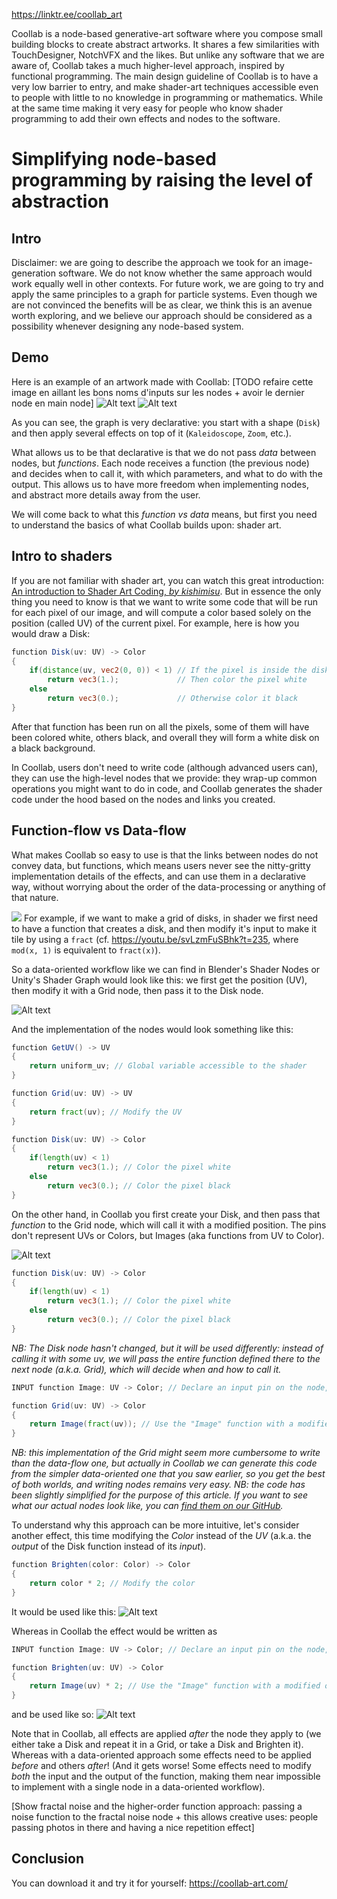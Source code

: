 https://linktr.ee/coollab_art

Coollab is a node-based generative-art software where you compose small building blocks to create abstract artworks. It shares a few similarities with TouchDesigner, NotchVFX and the likes. But unlike any software that we are aware of, Coollab takes a much higher-level approach, inspired by functional programming. The main design guideline of Coollab is to have a very low barrier to entry, and make shader-art techniques accessible even to people with little to no knowledge in programming or mathematics. While at the same time making it very easy for people who know shader programming to add their own effects and nodes to the software.

# Simplifying node-based programming by raising the level of abstraction

## Intro

Disclaimer: we are going to describe the approach we took for an image-generation software. We do not know whether the same approach would work equally well in other contexts. For future work, we are going to try and apply the same principles to a graph for particle systems. Even though we are not convinced the benefits will be as clear, we think this is an avenue worth exploring, and we believe our approach should be considered as a possibility whenever designing any node-based system.

## Demo

Here is an example of an artwork made with Coollab:
[TODO refaire cette image en aillant les bons noms d'inputs sur les nodes + avoir le dernier node en main node]
![Alt text](<demo V1.png>)
![Alt text](images/img(0).png)

As you can see, the graph is very declarative: you start with a shape (`Disk`) and then apply several effects on top of it (`Kaleidoscope`, `Zoom`, etc.).

What allows us to be that declarative is that we do not pass *data* between nodes, but *functions*. Each node receives a function (the previous node) and decides when to call it, with which parameters, and what to do with the output. This allows us to have more freedom when implementing nodes, and abstract more details away from the user.

We will come back to what this *function vs data* means, but first you need to understand the basics of what Coollab builds upon: shader art.

## Intro to shaders

If you are not familiar with shader art, you can watch this great introduction: [An introduction to Shader Art Coding, *by kishimisu*](https://youtu.be/f4s1h2YETNY). But in essence the only thing you need to know is that we want to write some code that will be run for each pixel of our image, and will compute a color based solely on the position (called UV) of the current pixel. For example, here is how you would draw a Disk:
```glsl title="Disk"
function Disk(uv: UV) -> Color
{
    if(distance(uv, vec2(0, 0)) < 1) // If the pixel is inside the disk (distance from the origin less than 1)
        return vec3(1.);             // Then color the pixel white
    else
        return vec3(0.);             // Otherwise color it black
}
```
After that function has been run on all the pixels, some of them will have been colored white, others black, and overall they will form a white disk on a black background.

In Coollab, users don't need to write code (although advanced users can), they can use the high-level nodes that we provide: they wrap-up common operations you might want to do in code, and Coollab generates the shader code under the hood based on the nodes and links you created.

## Function-flow vs Data-flow

What makes Coollab so easy to use is that the links between nodes do not convey data, but functions, which means users never see the nitty-gritty implementation details of the effects, and can use them in a declarative way, without worrying about the order of the data-processing or anything of that nature.

![](./grid_of_disks.png)
For example, if we want to make a grid of disks, in shader we first need to have a function that creates a disk, and then modify it's input to make it tile by using a `fract` (cf. https://youtu.be/svLzmFuSBhk?t=235, where `mod(x, 1)` is equivalent to `fract(x)`).

So a data-oriented workflow like we can find in Blender's Shader Nodes or Unity's Shader Graph would look like this: we first get the position (UV), then modify it with a Grid node, then pass it to the Disk node.

![Alt text](./data_flow.png)

And the implementation of the nodes would look something like this:

```glsl title="Get UV"
function GetUV() -> UV
{
    return uniform_uv; // Global variable accessible to the shader
}
```
```glsl title="Grid"
function Grid(uv: UV) -> UV
{
    return fract(uv); // Modify the UV
}
```
```glsl title="Disk"
function Disk(uv: UV) -> Color
{
    if(length(uv) < 1)
        return vec3(1.); // Color the pixel white
    else
        return vec3(0.); // Color the pixel black
}
```

On the other hand, in Coollab you first create your Disk, and then pass that *function* to the Grid node, which will call it with a modified position. The pins don't represent UVs or Colors, but Images (aka functions from UV to Color).

![Alt text](function_flow.png)

```glsl title="Disk"
function Disk(uv: UV) -> Color
{
    if(length(uv) < 1)
        return vec3(1.); // Color the pixel white
    else
        return vec3(0.); // Color the pixel black
}
```
*NB: The Disk node hasn't changed, but it will be used differently: instead of calling it with some uv, we will pass the entire function defined there to the next node (a.k.a. Grid), which will decide when and how to call it.*
```glsl title="Grid"
INPUT function Image: UV -> Color; // Declare an input pin on the node, that will receive a function called Image.

function Grid(uv: UV) -> Color
{
    return Image(fract(uv)); // Use the "Image" function with a modified input (UV).
}
```
*NB: this implementation of the Grid might seem more cumbersome to write than the data-flow one, but actually in Coollab we can generate this code from the simpler data-oriented one that you saw earlier, so you get the best of both worlds, and writing nodes remains very easy.*
*NB: the code has been slightly simplified for the purpose of this article. If you want to see what our actual nodes look like, you can [find them on our GitHub](https://github.com/CoolLibs/Lab/blob/main/Nodes/30%20Shape/Disk.clbnode).*

To understand why this approach can be more intuitive, let's consider another effect, this time modifying the *Color* instead of the *UV* (a.k.a. the *output* of the Disk function instead of its *input*).

```glsl title="Brighten"
function Brighten(color: Color) -> Color
{
    return color * 2; // Modify the color
}
```
It would be used like this:
![Alt text](data_flow2.png)

Whereas in Coollab the effect would be written as
```glsl title="Brighten"
INPUT function Image: UV -> Color; // Declare an input pin on the node, that will receive a function called Image.

function Brighten(uv: UV) -> Color
{
    return Image(uv) * 2; // Use the "Image" function with a modified output.
}
```
and be used like so:
![Alt text](function_flow2.png)

Note that in Coollab, all effects are applied *after* the node they apply to (we either take a Disk and repeat it in a Grid, or take a Disk and Brighten it). Whereas with a data-oriented approach some effects need to be applied *before* and others *after*! (And it gets worse! Some effects need to modify *both* the input and the output of the function, making them near impossible to implement with a single node in a data-oriented workflow).

[Show fractal noise and the higher-order function approach: passing a noise function to the fractal noise node + this allows creative uses: people passing photos in there and having a nice repetition effect] 

## Conclusion

You can download it and try it for yourself: https://coollab-art.com/